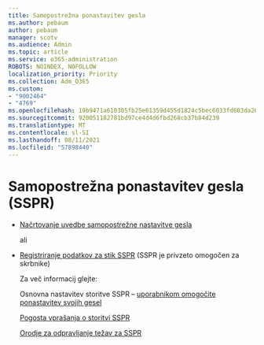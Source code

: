 ```yaml
---
title: Samopostrežna ponastavitev gesla
ms.author: pebaum
author: pebaum
manager: scotv
ms.audience: Admin
ms.topic: article
ms.service: o365-administration
ROBOTS: NOINDEX, NOFOLLOW
localization_priority: Priority
ms.collection: Adm_O365
ms.custom:
- "9002464"
- "4769"
ms.openlocfilehash: 19b9471a610305fb25e61359d455d1824c5bec6033fd603da265af9333543ccc
ms.sourcegitcommit: 920051182781bd97ce4d4d6fbd268cb37b84d239
ms.translationtype: MT
ms.contentlocale: sl-SI
ms.lasthandoff: 08/11/2021
ms.locfileid: "57898440"
---
```

# <a name="self-service-password-reset-sspr"></a>Samopostrežna ponastavitev gesla (SSPR)

- [Načrtovanje uvedbe samopostrežne nastavitve gesla](https://go.microsoft.com/fwlink/?linkid=2142944)  

    ali
- [Registriranje podatkov za stik SSPR](https://mysignins.microsoft.com/security-info) (SSPR je privzeto omogočen za skrbnike)

    Za več informacij glejte:

    Osnovna nastavitev storitve SSPR – [uporabnikom omogočite ponastavitev svojih gesel](https://docs.microsoft.com/microsoft-365/admin/add-users/let-users-reset-passwords)

    [Pogosta vprašanja o storitvi SSPR](https://docs.microsoft.com/azure/active-directory/authentication/active-directory-passwords-faq)

    [Orodje za odpravljanje težav za SSPR](https://docs.microsoft.com/azure/active-directory/authentication/active-directory-passwords-troubleshoot)
